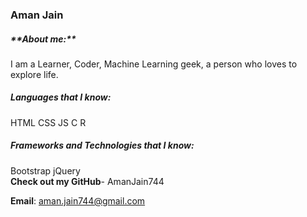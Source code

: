 <h3>Aman Jain</h3>

<h5>**About me:**</h5>
I am a Learner, Coder, Machine Learning geek, a person who loves to explore life.

**<h5 color="red">Languages that I know:</h5>**
HTML
CSS
JS
C
R

**<h5>Frameworks and Technologies that I know:</h5>**
Bootstrap
jQuery
<br/>
**Check out my GitHub**- AmanJain744<br/>

**Email**: aman.jain744@gmail.com
